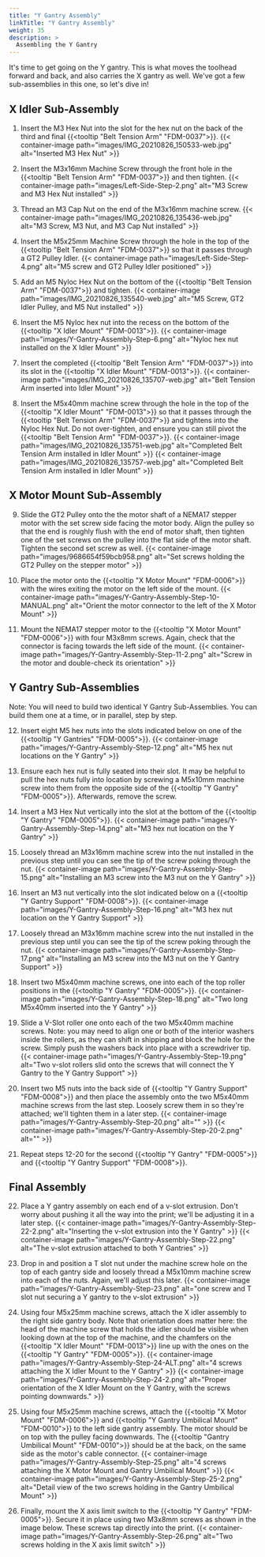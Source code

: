 ```yaml
---
title: "Y Gantry Assembly"
linkTitle: "Y Gantry Assembly"
weight: 35
description: >
  Assembling the Y Gantry
---
```


It's time to get going on the Y gantry. This is what moves the toolhead forward and back, and also carries the X gantry as well. We've got a few sub-assemblies in this one, so let's dive in!

## X Idler Sub-Assembly

1. Insert the M3 Hex Nut into the slot for the hex nut on the back of the third and final {{<tooltip "Belt Tension Arm" "FDM-0037">}}.
  {{< container-image path="images/IMG_20210826_150533-web.jpg" alt="Inserted M3 Hex Nut" >}}

2. Insert the M3x16mm Machine Screw through the front hole in the {{<tooltip "Belt Tension Arm" "FDM-0037">}} and then tighten.
  {{< container-image path="images/Left-Side-Step-2.png" alt="M3 Screw and M3 Hex Nut installed" >}}

3. Thread an M3 Cap Nut on the end of the M3x16mm machine screw.
  {{< container-image path="images/IMG_20210826_135436-web.jpg" alt="M3 Screw, M3 Nut, and M3 Cap Nut installed" >}}

4. Insert the M5x25mm Machine Screw through the hole in the top of the {{<tooltip "Belt Tension Arm" "FDM-0037">}} so that it passes through a GT2 Pulley Idler.
  {{< container-image path="images/Left-Side-Step-4.png" alt="M5 screw and GT2 Pulley Idler positioned" >}}

5. Add an M5 Nyloc Hex Nut on the bottom of the {{<tooltip "Belt Tension Arm" "FDM-0037">}} and tighten.
  {{< container-image path="images/IMG_20210826_135540-web.jpg" alt="M5 Screw, GT2 Idler Pulley, and M5 Nut installed" >}}

6. Insert the M5 Nyloc hex nut into the recess on the bottom of the {{<tooltip "X Idler Mount" "FDM-0013">}}.
  {{< container-image path="images/Y-Gantry-Assembly-Step-6.png" alt="Nyloc hex nut installed on the X Idler Mount" >}}

7. Insert the completed {{<tooltip "Belt Tension Arm" "FDM-0037">}} into its slot in the {{<tooltip "X Idler Mount" "FDM-0013">}}.
  {{< container-image path="images/IMG_20210826_135707-web.jpg" alt="Belt Tension Arm inserted into Idler Mount" >}}

8. Insert the M5x40mm machine screw through the hole in the top of the {{<tooltip "X Idler Mount" "FDM-0013">}} so that it passes through the {{<tooltip "Belt Tension Arm" "FDM-0037">}} and tightens into the Nyloc Hex Nut.  Do not over-tighten, and ensure you can still pivot the {{<tooltip "Belt Tension Arm" "FDM-0037">}}.
  {{< container-image path="images/IMG_20210826_135751-web.jpg" alt="Completed Belt Tension Arm installed in Idler Mount" >}}
  {{< container-image path="images/IMG_20210826_135757-web.jpg" alt="Completed Belt Tension Arm installed in Idler Mount" >}}

## X Motor Mount Sub-Assembly

9. Slide the GT2 Pulley onto the the motor shaft of a NEMA17 stepper motor with the set screw side facing the motor body. Align the pulley so that the end is roughly flush with the end of motor shaft, then tighten one of the set screws on the pulley into the flat side of the motor shaft. Tighten the second set screw as well.
  {{< container-image path="images/9686654f59bcb958.png" alt="Set screws holding the GT2 Pulley on the stepper motor" >}}

10. Place the motor onto the {{<tooltip "X Motor Mount" "FDM-0006">}} with the wires exiting the motor on the left side of the mount.
  {{< container-image path="images/Y-Gantry-Assembly-Step-10-MANUAL.png" alt="Orient the motor connector to the left of the X Motor Mount" >}}

11. Mount the NEMA17 stepper motor to the {{<tooltip "X Motor Mount" "FDM-0006">}} with four M3x8mm screws. Again, check that the connector is facing towards the left side of the mount.
  {{< container-image path="images/Y-Gantry-Assembly-Step-11-2.png" alt="Screw in the motor and double-check its orientation" >}}

## Y Gantry Sub-Assemblies
Note: You will need to build two identical Y Gantry Sub-Assemblies. You can build them one at a time, or in parallel, step by step.

12. Insert eight M5 hex nuts into the slots indicated below on one of the {{<tooltip "Y Gantries" "FDM-0005">}}.
  {{< container-image path="images/Y-Gantry-Assembly-Step-12.png" alt="M5 hex nut locations on the Y Gantry" >}}

13. Ensure each hex nut is fully seated into their slot. It may be helpful to pull the hex nuts fully into location by screwing a M5x10mm machine screw into them from the opposite side of the {{<tooltip "Y Gantry" "FDM-0005">}}. Afterwards, remove the screw.

14. Insert a M3 Hex Nut vertically into the slot at the bottom of the {{<tooltip "Y Gantry" "FDM-0005">}}.
  {{< container-image path="images/Y-Gantry-Assembly-Step-14.png" alt="M3 hex nut location on the Y Gantry" >}}

15. Loosely thread an M3x16mm machine screw into the nut installed in the previous step until you can see the tip of the screw poking through the nut.
  {{< container-image path="images/Y-Gantry-Assembly-Step-15.png" alt="Installing an M3 screw into the M3 nut on the Y Gantry" >}}

16. Insert an M3 nut vertically into the slot indicated below on a {{<tooltip "Y Gantry Support" "FDM-0008">}}.
  {{< container-image path="images/Y-Gantry-Assembly-Step-16.png" alt="M3 hex nut location on the Y Gantry Support" >}}

17. Loosely thread an M3x16mm machine screw into the nut installed in the previous step until you can see the tip of the screw poking through the nut.
  {{< container-image path="images/Y-Gantry-Assembly-Step-17.png" alt="Installing an M3 screw into the M3 nut on the Y Gantry Support" >}}

18. Insert two M5x40mm machine screws, one into each of the top roller positions in the {{<tooltip "Y Gantry" "FDM-0005">}}.
  {{< container-image path="images/Y-Gantry-Assembly-Step-18.png" alt="Two long M5x40mm inserted into the Y Gantry" >}}

19. Slide a V-Slot roller one onto each of the two M5x40mm machine screws. Note: you may need to align one or both of the interior washers inside the rollers, as they can shift in shipping and block the hole for the screw. Simply push the washers back into place with a screwdriver tip.
  {{< container-image path="images/Y-Gantry-Assembly-Step-19.png" alt="Two v-slot rollers slid onto the screws that will connect the Y Gantry to the Y Gantry Support" >}}

20. Insert two M5 nuts into the back side of {{<tooltip "Y Gantry Support" "FDM-0008">}} and then place the assembly onto the two M5x40mm machine screws from the last step. Loosely screw them in so they're attached; we'll tighten them in a later step.
  {{< container-image path="images/Y-Gantry-Assembly-Step-20.png" alt="" >}}
  {{< container-image path="images/Y-Gantry-Assembly-Step-20-2.png" alt="" >}}

21. Repeat steps 12-20 for the second {{<tooltip "Y Gantry" "FDM-0005">}} and {{<tooltip "Y Gantry Support" "FDM-0008">}}.

## Final Assembly

22. Place a Y gantry assembly on each end of a v-slot extrusion. Don't worry about pushing it all the way into the print; we'll be adjusting it in a later step.
  {{< container-image path="images/Y-Gantry-Assembly-Step-22-2.png" alt="Inserting the v-slot extrusion into the Y Gantry" >}}
  {{< container-image path="images/Y-Gantry-Assembly-Step-22.png" alt="The v-slot extrusion attached to both Y Gantries" >}}

23. Drop in and position a T slot nut under the machine screw hole on the top of each gantry side and loosely thread a M5x10mm machine screw into each of the nuts. Again, we'll adjust this later.
  {{< container-image path="images/Y-Gantry-Assembly-Step-23.png" alt="one screw and T slot nut securing a Y gantry to the v-slot extrusion" >}}

24. Using four M5x25mm machine screws, attach the X idler assembly to the right side gantry body. Note that orientation does matter here: the head of the machine screw that holds the idler should be visible when looking down at the top of the machine, and the chamfers on the {{<tooltip "X Idler Mount" "FDM-0013">}} line up with the ones on the {{<tooltip "Y Gantry" "FDM-0005">}}.
  {{< container-image path="images/Y-Gantry-Assembly-Step-24-ALT.png" alt="4 screws attaching the X Idler Mount to the Y Gantry" >}}
  {{< container-image path="images/Y-Gantry-Assembly-Step-24-2.png" alt="Proper orientation of the X Idler Mount on the Y Gantry, with the screws pointing downwards." >}}

25. Using four M5x25mm machine screws, attach the {{<tooltip "X Motor Mount" "FDM-0006">}} and {{<tooltip "Y Gantry Umbilical Mount" "FDM-0010">}} to the left side gantry assembly. The motor should be on top with the pulley facing downwards. The {{<tooltip "Gantry Umbilical Mount" "FDM-0010">}} should be at the back, on the same side as the motor's cable connector.
  {{< container-image path="images/Y-Gantry-Assembly-Step-25.png" alt="4 screws attaching the X Motor Mount and Gantry Umbilical Mount" >}}
  {{< container-image path="images/Y-Gantry-Assembly-Step-25-2.png" alt="Detail view of the two screws holding in the Gantry Umbilical Mount" >}}

26. Finally, mount the X axis limit switch to the {{<tooltip "Y Gantry" "FDM-0005">}}. Secure it in place using two M3x8mm screws as shown in the image below. These screws tap directly into the print.
  {{< container-image path="images/Y-Gantry-Assembly-Step-26.png" alt="Two screws holding in the X axis limit switch" >}}
